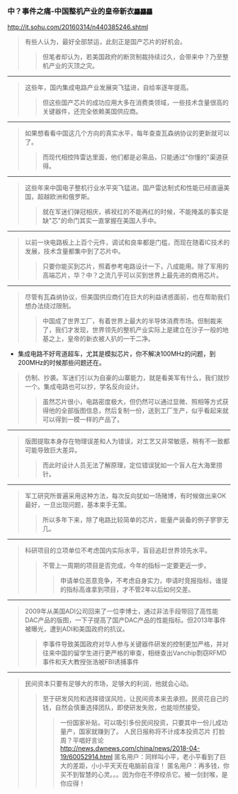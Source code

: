 ### 中？事件之痛-中国整机产业的皇帝新衣`龘龘龘`
http://it.sohu.com/20160314/n440385246.shtml
>有些人认为，最好全部禁运，此刻正是国产芯片的好机会。
>>但笔者却认为，若美国政府的断货制裁持续过久，会带来中？乃至整机产业的灭顶之灾。
---
>这些年，国内集成电路产业发展突飞猛进，自给率逐年提高。
>>但这些国产芯片的成功应用大多在消费类领域，一些技术含量很高的关键器件，还完全依赖美国供应商。
---
>如果想看看中国这几个方向的真实水平，每年查查瓦森纳协议的更新就可以了。
>>而现代相控阵雷达里面，他们都是必需品，只能通过"你懂的"渠道获得。
---
>这些年来中国电子整机行业水平突飞猛进。国产雷达制式和性能已经直逼美国，超越欧洲和俄罗斯。
>>就在军迷们弹冠相庆，裤衩红的不能再红的时候，不能掩盖的事实是缺"芯"的命门其实一直掌握在美国人手中。
---
>以前一块电路板上上百个元件，调试和良率都是门槛，而现在随着IC技术的发展，技术含量都集中到了芯片中。
>>只要你能买到芯片，照着参考电路设计一下，八成能用。除了军用的高端芯片，华？中？之流几乎可以买到世界上最先进的商用芯片。
---
>尽管有瓦森纳协议，但美国供应商们在巨大的利益诱惑面前，也在帮助我们想办法绕过限制。
>>中国成了世界工厂，有着世界上最大的半导体消费市场。但制裁来了，我们才发现，世界领先的整机产业实际上是建立在沙子一般的地基之上，皇帝的新衣被人扒的一干二净。
- 集成电路不好弯道超车，尤其是模拟芯片，你不解决100MHz的问题，到200MHz的时候那些问题还在。
>仿制、抄袭。军迷们引以为自豪的山寨能力，就是看美军有什么，我们就抄一个。集成电路也可以抄，学名反向设计。
>>虽然芯片很小，电路密度极大，但仍然可以通过显微、照相等方式获得他的全部版图信息，然后复制一份，送到工厂生产，似乎看起来就可以得到一模一样的产品了。
---
>版图提取本身存在物理误差和人为错误，对工艺又非常敏感，稍有不一致都可能导致巨大差异。
>>而此时设计人员无法了解原理，定位错误犹如一个盲人在大海里捞针。
---
>军工研究所普遍采用这种方法，每次反向犹如一场赌博，有时候做出来OK最好，一旦出现问题，基本束手无策。
>>所以多年下来，除了电路比较简单的芯片，能量产装备的例子寥寥无几。
---
>科研项目的立项单位不考虑国内实际水平，盲目追赶世界领先水平。
>>不管上一周期的项目是否完成，今年的指标一定要更近一步。
>>>申请单位恶意竞争，不考虑自身实力，申请时竞报指标，谁提的指标高谁拿到项目，才不管2年以后如何交差。
---
>2009年从美国ADI公司回来了一位李博士，通过非法手段带回了高性能DAC产品的版图，一下子提高了国产DAC产品的性能指标。但2013年事件被曝光，遭到ADI和美国政府的抗议。
>>李事件导致美国政府对华人参与关键器件研发的控制更加严格，并对往来中国的留学生进行更严格的审查，相继查出Vanchip剽窃RFMD事件和天大教授张浩被FBI诱捕事件
---
>民间资本只要有足够大的市场，足够大的利润，他就会心动。
>>至于研发风险和选择错误风险，让民间资本来去承担。民资花自己的钱，自然会慎重选择团队，即使研发失败，也能坦然接受。
>>>一份国家补贴，可以吸引多份民间投资，只要其中一份儿成功量产，国家就赚到了。
人民日报称将不计成本投资芯片 打脸周？平唱好言论
http://news.dwnews.com/china/news/2018-04-19/60052914.html
>匿名用户：同样叫小平，老小平看到了巨大的差距，小小平天天在电脑前自淫！
>>匿名用户：再多钱，你买不到智慧的心灵。。。因为你在不停绞杀它。被一剑封喉，是你应得！